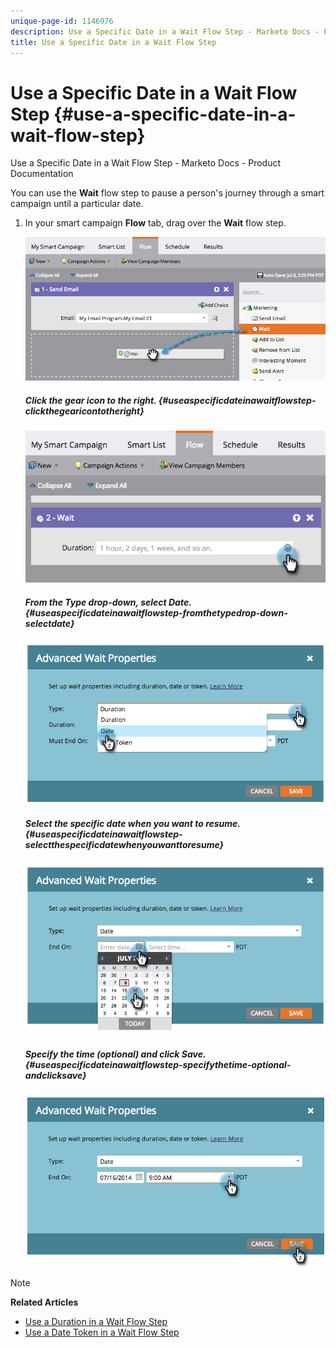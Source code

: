 ```yaml
---
unique-page-id: 1146976
description: Use a Specific Date in a Wait Flow Step - Marketo Docs - Product Documentation
title: Use a Specific Date in a Wait Flow Step
---
```


# Use a Specific Date in a Wait Flow Step {#use-a-specific-date-in-a-wait-flow-step}

Use a Specific Date in a Wait Flow Step - Marketo Docs - Product Documentation

You can use the **Wait** flow step to pause a person's journey through a smart campaign until a particular date.

1. In your smart campaign **Flow** tab, drag over the **Wait** flow step.

   ![](assets/image2014-9-22-11-3a50-3a55.png) 

   ##### Click the gear icon to the right. {#useaspecificdateinawaitflowstep-clickthegearicontotheright}

   ![](assets/image2014-9-22-11-3a50-3a59.png) 

   ##### From the Type drop-down, select Date.  {#useaspecificdateinawaitflowstep-fromthetypedrop-down-selectdate}

   ![](assets/image2014-9-22-11-3a51-3a27.png) 

   ##### Select the specific date when you want to resume. {#useaspecificdateinawaitflowstep-selectthespecificdatewhenyouwanttoresume}

   ![](assets/image2014-9-22-11-3a51-3a20.png) 

   ##### Specify the time (optional) and click Save. {#useaspecificdateinawaitflowstep-specifythetime-optional-andclicksave}

   ![](assets/image2014-9-22-11-3a51-3a13.png)

>[!NOTE]
>
>**Related Articles**
>
>* [Use a Duration in a Wait Flow Step](use-a-duration-in-a-wait-flow-step.md)
>* [Use a Date Token in a Wait Flow Step](use-a-date-token-in-a-wait-flow-step.md)
>

